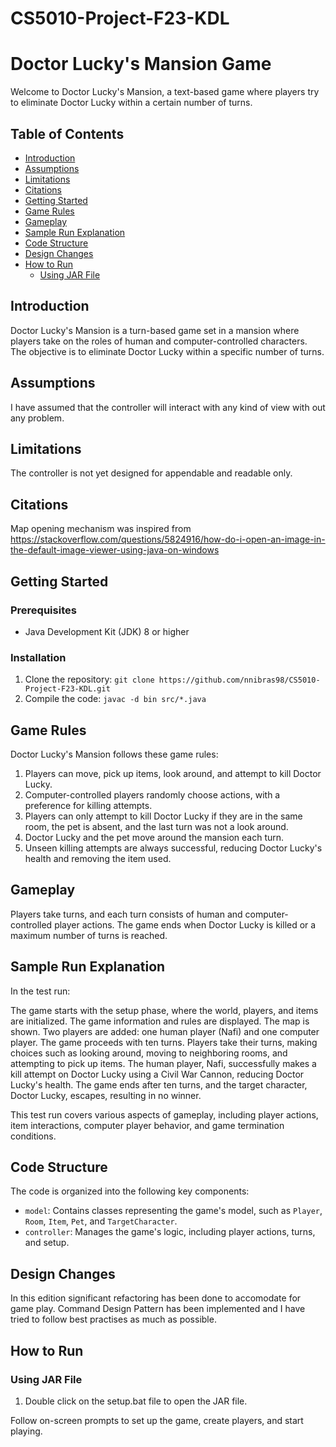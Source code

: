 # CS5010-Project-F23-KDL
# Doctor Lucky's Mansion Game

Welcome to Doctor Lucky's Mansion, a text-based game where players try to eliminate Doctor Lucky within a certain number of turns.

## Table of Contents
- [Introduction](#introduction)
- [Assumptions](#assumptions)
- [Limitations](#limitations)
- [Citations](#citations)
- [Getting Started](#getting-started)
- [Game Rules](#game-rules)
- [Gameplay](#gameplay)
- [Sample Run Explanation](#sample-run-explanation)
- [Code Structure](#code-structure)
- [Design Changes](#design-changes)
- [How to Run](#how-to-run)
  - [Using JAR File](#using-jar-file)


## Introduction

Doctor Lucky's Mansion is a turn-based game set in a mansion where players take on the roles of human and computer-controlled characters. The objective is to eliminate Doctor Lucky within a specific number of turns.

## Assumptions

I have assumed that the controller will interact with any kind of view with out any problem.

## Limitations

The controller is not yet designed for appendable and readable only.

## Citations
Map opening mechanism was inspired from https://stackoverflow.com/questions/5824916/how-do-i-open-an-image-in-the-default-image-viewer-using-java-on-windows

## Getting Started

### Prerequisites
- Java Development Kit (JDK) 8 or higher

### Installation
1. Clone the repository: `git clone https://github.com/nnibras98/CS5010-Project-F23-KDL.git`
2. Compile the code: `javac -d bin src/*.java`

## Game Rules

Doctor Lucky's Mansion follows these game rules:
1. Players can move, pick up items, look around, and attempt to kill Doctor Lucky.
2. Computer-controlled players randomly choose actions, with a preference for killing attempts.
3. Players can only attempt to kill Doctor Lucky if they are in the same room, the pet is absent, and the last turn was not a look around.
4. Doctor Lucky and the pet move around the mansion each turn.
5. Unseen killing attempts are always successful, reducing Doctor Lucky's health and removing the item used.

## Gameplay

Players take turns, and each turn consists of human and computer-controlled player actions. The game ends when Doctor Lucky is killed or a maximum number of turns is reached.

## Sample Run Explanation

In the test run:

The game starts with the setup phase, where the world, players, and items are initialized.
The game information and rules are displayed.
The map is shown.
Two players are added: one human player (Nafi) and one computer player.
The game proceeds with ten turns.
Players take their turns, making choices such as looking around, moving to neighboring rooms, and attempting to pick up items.
The human player, Nafi, successfully makes a kill attempt on Doctor Lucky using a Civil War Cannon, reducing Doctor Lucky's health.
The game ends after ten turns, and the target character, Doctor Lucky, escapes, resulting in no winner.

This test run covers various aspects of gameplay, including player actions, item interactions, computer player behavior, and game termination conditions.

## Code Structure

The code is organized into the following key components:
- `model`: Contains classes representing the game's model, such as `Player`, `Room`, `Item`, `Pet`, and `TargetCharacter`.
- `controller`: Manages the game's logic, including player actions, turns, and setup.

## Design Changes

In this edition significant refactoring has been done to accomodate for game play. Command Design Pattern has been implemented and I have tried to follow best practises as much as possible.

## How to Run

### Using JAR File

1. Double click on the setup.bat file to open the JAR file.

Follow on-screen prompts to set up the game, create players, and start playing.



